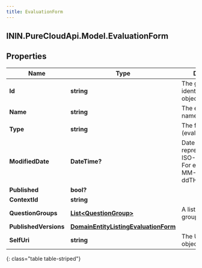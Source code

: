 ```yaml
---
title: EvaluationForm
---
```

## ININ.PureCloudApi.Model.EvaluationForm

## Properties

|Name | Type | Description | Notes|
|------------ | ------------- | ------------- | -------------|
| **Id** | **string** | The globally unique identifier for the object. | [optional] |
| **Name** | **string** | The evaluation form name | |
| **Type** | **string** | The form type (evaluation) | |
| **ModifiedDate** | **DateTime?** | Date time is represented as an ISO-8601 string. For example: yyyy-MM-ddTHH:mm:ss.SSSZ | [optional] |
| **Published** | **bool?** |  | [optional] |
| **ContextId** | **string** |  | [optional] |
| **QuestionGroups** | [**List&lt;QuestionGroup&gt;**](QuestionGroup.html) | A list of question groups | |
| **PublishedVersions** | [**DomainEntityListingEvaluationForm**](DomainEntityListingEvaluationForm.html) |  | [optional] |
| **SelfUri** | **string** | The URI for this object | [optional] |
{: class="table table-striped"}


